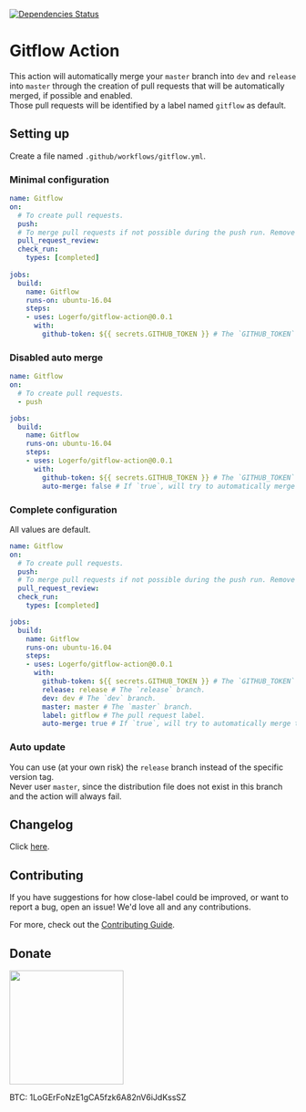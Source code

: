 [![Dependencies Status](https://david-dm.org/logerfo/gitflow-action/dev-status.svg)](https://david-dm.org/logerfo/gitflow-action?type=dev)

# Gitflow Action
This action will automatically merge your `master` branch into `dev` and `release` into `master` through the creation of pull requests that will be automatically merged, if possible and enabled.  
Those pull requests will be identified by a label named `gitflow` as default.

## Setting up
Create a file named `.github/workflows/gitflow.yml`.

### Minimal configuration
```yml
name: Gitflow
on: 
  # To create pull requests.
  push:
  # To merge pull requests if not possible during the push run. Remove if `auto-merge` is `false`.
  pull_request_review:
  check_run:
    types: [completed]
    
jobs:
  build:
    name: Gitflow
    runs-on: ubuntu-16.04
    steps:
    - uses: Logerfo/gitflow-action@0.0.1
      with:
        github-token: ${{ secrets.GITHUB_TOKEN }} # The `GITHUB_TOKEN` secret.
```

### Disabled auto merge
```yml
name: Gitflow
on: 
  # To create pull requests.
  - push 

jobs:
  build:
    name: Gitflow
    runs-on: ubuntu-16.04
    steps:
    - uses: Logerfo/gitflow-action@0.0.1
      with:
        github-token: ${{ secrets.GITHUB_TOKEN }} # The `GITHUB_TOKEN` secret.
        auto-merge: false # If `true`, will try to automatically merge the pull requests.
```

### Complete configuration
All values are default.
```yml
name: Gitflow
on: 
  # To create pull requests.
  push:
  # To merge pull requests if not possible during the push run. Remove if `auto-merge` is `false`.
  pull_request_review:
  check_run:
    types: [completed]

jobs:
  build:
    name: Gitflow
    runs-on: ubuntu-16.04
    steps:
    - uses: Logerfo/gitflow-action@0.0.1
      with:
        github-token: ${{ secrets.GITHUB_TOKEN }} # The `GITHUB_TOKEN` secret.
        release: release # The `release` branch.
        dev: dev # The `dev` branch.
        master: master # The `master` branch.
        label: gitflow # The pull request label.
        auto-merge: true # If `true`, will try to automatically merge the pull requests.
```

### Auto update
You can use (at your own risk) the `release` branch instead of the specific version tag.  
Never user `master`, since the distribution file does not exist in this branch and the action will always fail.

## Changelog
Click [here](CHANGELOG.md).

## Contributing
If you have suggestions for how close-label could be improved, or want to report a bug, open an issue! We'd love all and any contributions.

For more, check out the [Contributing Guide](CONTRIBUTING.md).

## Donate

<img src="https://i.imgur.com/ndlBtuX.png" width="200">

BTC: 1LoGErFoNzE1gCA5fzk6A82nV6iJdKssSZ
